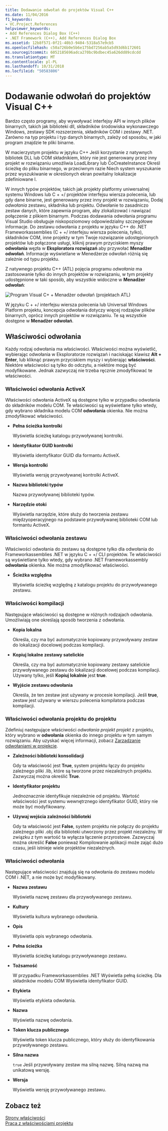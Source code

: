 ```yaml
---
title: Dodawanie odwołań do projektów Visual C++
ms.date: 11/04/2016
f1_keywords:
- VC.Project.References
helpviewer_keywords:
- Add References Dialog Box (C++)
- .NET Framework (C++), Add References Dialog Box
ms.assetid: 12b8f571-0f21-40b3-9404-5318a57e9cb5
ms.openlocfilehash: c50a726b0e5b6e175bd7256ab5a5d93d6b172601
ms.sourcegitcommit: 6052185696adca270bc9bdbec45a626dd89cdcdd
ms.translationtype: MT
ms.contentlocale: pl-PL
ms.lasthandoff: 10/31/2018
ms.locfileid: "50583806"
---
```

# <a name="adding-references-in-visual-c-projects"></a>Dodawanie odwołań do projektów Visual C++

Bardzo często programy, aby wywoływać interfejsy API w innych plików binarnych, takich jak biblioteki dll, składników środowiska wykonawczego Windows, zestawy SDK rozszerzenia, składników COM i zestawy .NET. Zarówno na typ projektu i typ danych binarnych, zależy od sposobu, w jaki program znajdzie te pliki binarne.

W macierzystym projektu w języku C++ Jeśli korzystanie z natywnych bibliotek DLL lub COM składnikiem, który nie jest generowany przez inny projekt w rozwiązaniu umożliwia LoadLibrary lub CoCreateInstance Określ ścieżkę do pliku binarnego, w przeciwnym razie Niech system wyszukanie przez wyszukiwanie w określonych ekran powitalny lokalizacje zdefiniowane l.

W innych typów projektów, takich jak projekty platformy uniwersalnej systemu Windows lub C + +/ projektów interfejsu wiersza polecenia, lub gdy dane binarne, jest generowany przez inny projekt w rozwiązaniu, Dodaj *odwołania* zestawu, składnika lub projektu.   Odwołanie to zasadniczo zestaw danych, które zapewnia program, aby zlokalizować i nawiązać połączenie z plikiem binarnym.       Podczas dodawania odwołania programu Visual Studio obsługuje niskopoziomowy odpowiedzialny szczegółowe informacje. Do zestawu odwołania z projektu w języku C++ do .NET Frameworkassemblies (C + +/ interfejsu wiersza polecenia, tylko), składników COM, inne projekty w tym Twoje rozwiązanie udostępnionych projektów lub połączone usługi, kliknij prawym przyciskiem myszy **odwołania** węzła w **Eksploratora rozwiązań** aby przywołać **Menadżer odwołań**. Informacje wyświetlane w Menedżerze odwołań różnią się zależnie od typu projektu.

Z natywnego projektu C++ (ATL) pojęcia programu *odwołania* ma zastosowanie tylko do innych projektów w rozwiązaniu, w tym projekty udostępnione w taki sposób, aby wszystkie widoczne w **Menadżer odwołań**:

![Program Visual C&#43; &#43; Menadżer odwołań &#40;projektach ATL&#41;](../ide/media/visual-c---reference-manager--atl-projects-.png "Visual C++ Reference Manager (projekty ATL)")

W języku C + +/ interfejsu wiersza polecenia lub Universal Windows Platform projektu, koncepcja odwołania dotyczy więcej rodzajów plików binarnych, oprócz innych projektów w rozwiązaniu.  Te są wszystkie dostępne w **Menadżer odwołań**.

## <a name="reference-properties"></a>Właściwości odwołania

Każdy rodzaj odwołania ma właściwości. Właściwości można wyświetlić, wybierając odwołania w Eksploratorze rozwiązań i naciskając klawisz **Alt + Enter**, lub kliknąć prawym przyciskiem myszy i wybierając **właściwości**. Niektóre właściwości są tylko do odczytu, a niektóre mogą być modyfikowane. Jednak zazwyczaj nie trzeba ręcznie zmodyfikować te właściwości.

### <a name="activex-reference-properties"></a>Właściwości odwołania ActiveX

Właściwości odwołania ActiveX są dostępne tylko w przypadku odwołania do składników modelu COM. Te właściwości są wyświetlane tylko wtedy, gdy wybrano składnika modelu COM **odwołania** okienka. Nie można zmodyfikować właściwości.

- **Pełna ścieżka kontrolki**

   Wyświetla ścieżkę katalogu przywoływanej kontrolki.

- **Identyfikator GUID kontrolki**

   Wyświetla identyfikator GUID dla formantu ActiveX.

- **Wersja kontrolki**

   Wyświetla wersję przywoływanej kontrolki ActiveX.

- **Nazwa biblioteki typów**

   Nazwa przywoływanej biblioteki typów.

- **Narzędzie otoki**

   Wyświetla narzędzie, które służy do tworzenia zestawu międzyoperacyjnego na podstawie przywoływanej biblioteki COM lub formantu ActiveX.

### <a name="assembly-reference-properties"></a>Właściwości odwołania zestawu

Właściwości odwołania do zestawu są dostępne tylko dla odwołania do Frameworkassemblies .NET w języku C + +/ CLI projektów. Te właściwości są wyświetlane tylko wtedy, gdy wybrano .NET Frameworkassembly **odwołania** okienka. Nie można zmodyfikować właściwości.

- **Ścieżka względna**

   Wyświetla ścieżkę względną z katalogu projektu do przywoływanego zestawu.

### <a name="build-properties"></a>Właściwości kompilacji

Następujące właściwości są dostępne w różnych rodzajach odwołania. Umożliwiają one określają sposób tworzenia z odwołania.

- **Kopia lokalna**

   Określa, czy ma być automatycznie kopiowany przywoływany zestaw do lokalizacji docelowej podczas kompilacji.

- **Kopiuj lokalne zestawy satelickie**

   Określa, czy ma być automatycznie kopiowany zestawy satelickie przywoływanego zestawu do lokalizacji docelowej podczas kompilacji. Używany tylko, jeśli **Kopiuj lokalnie** jest **true**.

- **Wyjście zestawu odwołania**

   Określa, że ten zestaw jest używany w procesie kompilacji. Jeśli **true**, zestaw jest używany w wierszu polecenia kompilatora podczas kompilacji.

### <a name="project-to-project-reference-properties"></a>Właściwości odwołania projektu do projektu

Zdefiniuj następujące właściwości *odwołania projekt projekt* z projektu, który wybrano w **odwołania** okienka do innego projektu w tym samym rozwiązaniu. Aby uzyskać więcej informacji, zobacz [Zarządzanie odwołaniami w projekcie](/visualstudio/ide/managing-references-in-a-project).

- **Zależności biblioteki konsolidacji**

   Gdy ta właściwość jest **True**, system projektu łączy do projektu zależnego pliki .lib, które są tworzone przez niezależnych projektu. Zazwyczaj można określić **True**.

- **Identyfikator projektu**

   Jednoznacznie identyfikuje niezależnie od projektu. Wartość właściwości jest systemu wewnętrznego identyfikator GUID, który nie może być modyfikowany.

- **Używaj wejścia zależności biblioteki**

   Gdy ta właściwość jest **False**, system projektu nie połączy do projektu zależnego pliki .obj dla biblioteki utworzony przez projekt niezależny. W związku z tym wartość ta wyłącza łączenie przyrostowe. Zazwyczaj można określić **False** ponieważ Kompilowanie aplikacji może zająć dużo czasu, jeśli istnieje wiele projektów niezależnych.

### <a name="reference-properties"></a>Właściwości odwołania

Następujące właściwości znajdują się na odwołania do zestawu modelu COM i .NET, a nie może być modyfikowany.

- **Nazwa zestawu**

   Wyświetla nazwę zestawu dla przywoływanego zestawu.

- **Kultury**

   Wyświetla kultura wybranego odwołania.

- **Opis**

   Wyświetla opis wybranego odwołania.

- **Pełna ścieżka**

   Wyświetla ścieżkę katalogu przywoływanego zestawu.

- **Tożsamość**

   W przypadku Frameworkassemblies .NET Wyświetla pełną ścieżkę. Dla składników modelu COM Wyświetla identyfikator GUID.

- **Etykieta**

   Wyświetla etykieta odwołania.

- **Nazwa**

   Wyświetla nazwę odwołania.

- **Token klucza publicznego**

   Wyświetla token klucza publicznego, który służy do identyfikowania przywoływanego zestawu.

- **Silna nazwa**

   `true` Jeśli przywoływany zestaw ma silną nazwę. Silną nazwą ma unikatową wersję.

- **Wersja**

   Wyświetla wersję przywoływanego zestawu.

## <a name="see-also"></a>Zobacz też

[Strony właściwości](../ide/property-pages-visual-cpp.md)<br>
[Praca z właściwościami projektu](../ide/working-with-project-properties.md)